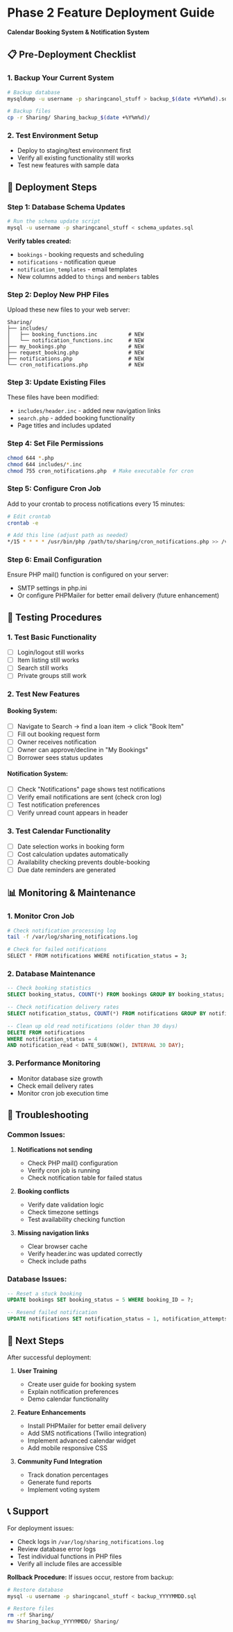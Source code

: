 # Phase 2 Feature Deployment Guide
**Calendar Booking System & Notification System**

## 📋 Pre-Deployment Checklist

### 1. Backup Your Current System
```bash
# Backup database
mysqldump -u username -p sharingcanol_stuff > backup_$(date +%Y%m%d).sql

# Backup files
cp -r Sharing/ Sharing_backup_$(date +%Y%m%d)/
```

### 2. Test Environment Setup
- Deploy to staging/test environment first
- Verify all existing functionality still works
- Test new features with sample data

## 🚀 Deployment Steps

### Step 1: Database Schema Updates
```bash
# Run the schema update script
mysql -u username -p sharingcanol_stuff < schema_updates.sql
```

**Verify tables created:**
- `bookings` - booking requests and scheduling
- `notifications` - notification queue
- `notification_templates` - email templates
- New columns added to `things` and `members` tables

### Step 2: Deploy New PHP Files
Upload these new files to your web server:
```
Sharing/
├── includes/
│   ├── booking_functions.inc          # NEW
│   └── notification_functions.inc     # NEW
├── my_bookings.php                    # NEW
├── request_booking.php                # NEW
├── notifications.php                  # NEW
└── cron_notifications.php             # NEW
```

### Step 3: Update Existing Files
These files have been modified:
- `includes/header.inc` - added new navigation links
- `search.php` - added booking functionality
- Page titles and includes updated

### Step 4: Set File Permissions
```bash
chmod 644 *.php
chmod 644 includes/*.inc
chmod 755 cron_notifications.php  # Make executable for cron
```

### Step 5: Configure Cron Job
Add to your crontab to process notifications every 15 minutes:
```bash
# Edit crontab
crontab -e

# Add this line (adjust path as needed)
*/15 * * * * /usr/bin/php /path/to/sharing/cron_notifications.php >> /var/log/sharing_notifications.log 2>&1
```

### Step 6: Email Configuration
Ensure PHP mail() function is configured on your server:
- SMTP settings in php.ini
- Or configure PHPMailer for better email delivery (future enhancement)

## 🧪 Testing Procedures

### 1. Test Basic Functionality
- [ ] Login/logout still works
- [ ] Item listing still works
- [ ] Search still works
- [ ] Private groups still work

### 2. Test New Features

#### Booking System:
- [ ] Navigate to Search → find a loan item → click "Book Item"
- [ ] Fill out booking request form
- [ ] Owner receives notification
- [ ] Owner can approve/decline in "My Bookings"
- [ ] Borrower sees status updates

#### Notification System:
- [ ] Check "Notifications" page shows test notifications
- [ ] Verify email notifications are sent (check cron log)
- [ ] Test notification preferences
- [ ] Verify unread count appears in header

### 3. Test Calendar Functionality
- [ ] Date selection works in booking form
- [ ] Cost calculation updates automatically
- [ ] Availability checking prevents double-booking
- [ ] Due date reminders are generated

## 📊 Monitoring & Maintenance

### 1. Monitor Cron Job
```bash
# Check notification processing log
tail -f /var/log/sharing_notifications.log

# Check for failed notifications
SELECT * FROM notifications WHERE notification_status = 3;
```

### 2. Database Maintenance
```sql
-- Check booking statistics
SELECT booking_status, COUNT(*) FROM bookings GROUP BY booking_status;

-- Check notification delivery rates
SELECT notification_status, COUNT(*) FROM notifications GROUP BY notification_status;

-- Clean up old read notifications (older than 30 days)
DELETE FROM notifications 
WHERE notification_status = 4 
AND notification_read < DATE_SUB(NOW(), INTERVAL 30 DAY);
```

### 3. Performance Monitoring
- Monitor database size growth
- Check email delivery rates
- Monitor cron job execution time

## 🔧 Troubleshooting

### Common Issues:

1. **Notifications not sending**
   - Check PHP mail() configuration
   - Verify cron job is running
   - Check notification table for failed status

2. **Booking conflicts**
   - Verify date validation logic
   - Check timezone settings
   - Test availability checking function

3. **Missing navigation links**
   - Clear browser cache
   - Verify header.inc was updated correctly
   - Check include paths

### Database Issues:
```sql
-- Reset a stuck booking
UPDATE bookings SET booking_status = 5 WHERE booking_ID = ?;

-- Resend failed notification
UPDATE notifications SET notification_status = 1, notification_attempts = 0 WHERE notification_ID = ?;
```

## 🎯 Next Steps

After successful deployment:

1. **User Training**
   - Create user guide for booking system
   - Explain notification preferences
   - Demo calendar functionality

2. **Feature Enhancements**
   - Install PHPMailer for better email delivery
   - Add SMS notifications (Twilio integration)
   - Implement advanced calendar widget
   - Add mobile responsive CSS

3. **Community Fund Integration**
   - Track donation percentages
   - Generate fund reports
   - Implement voting system

## 📞 Support

For deployment issues:
- Check logs in `/var/log/sharing_notifications.log`
- Review database error logs
- Test individual functions in PHP files
- Verify all include files are accessible

**Rollback Procedure:**
If issues occur, restore from backup:
```bash
# Restore database
mysql -u username -p sharingcanol_stuff < backup_YYYYMMDD.sql

# Restore files
rm -rf Sharing/
mv Sharing_backup_YYYYMMDD/ Sharing/
``` 